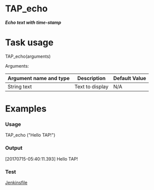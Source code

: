 # TAP_echo

***Echo text with time-stamp***

# Task usage

TAP_echo(arguments)

Arguments:

| Argument name and type | Description | Default Value |
| ------------- | ----------- | ------------- |
| String text| Text to display| N/A|

# Examples

### Usage
TAP_echo ("Hello TAP!")

### Output
[20170715-05:40:11.393] Hello TAP!

### Test
[Jenkinsfile](../../test/pipelines/echo_test/Jenkinsfile)
